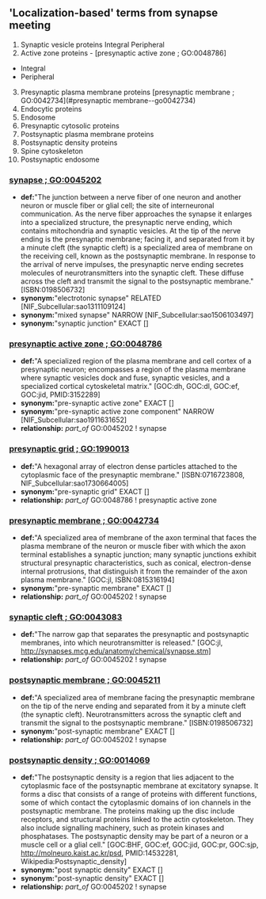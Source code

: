 ## 'Localization-based' terms from synapse meeting

1.	Synaptic vesicle proteins
Integral 
Peripheral
2.	Active zone proteins   -  [presynaptic active zone ; GO:0048786]
* Integral 
* Peripheral
3.	Presynaptic plasma membrane proteins   [presynaptic membrane ; GO:0042734](#presynaptic membrane--go0042734)
4.	Endocytic proteins
5.	Endosome
6.	Presynaptic cytosolic proteins 
7.	Postsynaptic plasma membrane proteins
8.	Postsynaptic density proteins
9.	Spine cytoskeleton  
10.	Postsynaptic endosome


### [synapse ; GO:0045202](http://www.ebi.ac.uk/QuickGO/GTerm?id=GO:0045202#term=annotation)
 * __def:__"The junction between a nerve fiber of one neuron and another neuron or muscle fiber or glial cell; the site of interneuronal communication. As the nerve fiber approaches the synapse it enlarges into a specialized structure, the presynaptic nerve ending, which contains mitochondria and synaptic vesicles. At the tip of the nerve ending is the presynaptic membrane; facing it, and separated from it by a minute cleft (the synaptic cleft) is a specialized area of membrane on the receiving cell, known as the postsynaptic membrane. In response to the arrival of nerve impulses, the presynaptic nerve ending secretes molecules of neurotransmitters into the synaptic cleft. These diffuse across the cleft and transmit the signal to the postsynaptic membrane." [ISBN:0198506732]
 * __synonym:__"electrotonic synapse" RELATED [NIF_Subcellular:sao1311109124]
 * __synonym:__"mixed synapse" NARROW [NIF_Subcellular:sao1506103497]
 * __synonym:__"synaptic junction" EXACT []

### [presynaptic active zone ; GO:0048786](http://www.ebi.ac.uk/QuickGO/GTerm?id=GO:0048786#term=annotation)
 * __def:__"A specialized region of the plasma membrane and cell cortex of a presynaptic neuron; encompasses a region of the plasma membrane where synaptic vesicles dock and fuse, synaptic vesicles, and a specialized cortical cytoskeletal matrix." [GOC:dh, GOC:dl, GOC:ef, GOC:jid, PMID:3152289]
 * __synonym:__"pre-synaptic active zone" EXACT []
 * __synonym:__"pre-synaptic active zone component" NARROW [NIF_Subcellular:sao1911631652]
 * __relationship:__ _part_of_ GO:0045202 ! synapse

### [presynaptic grid ; GO:1990013](http://www.ebi.ac.uk/QuickGO/GTerm?id=GO:1990013#term=annotation)
 * __def:__"A hexagonal array of electron dense particles attached to the cytoplasmic face of the presynaptic membrane." [ISBN:0716723808, NIF_Subcellular:sao1730664005]
 * __synonym:__"pre-synaptic grid" EXACT []
 * __relationship:__ _part_of_ GO:0048786 ! presynaptic active zone

### [presynaptic membrane ; GO:0042734](http://www.ebi.ac.uk/QuickGO/GTerm?id=GO:0042734#term=annotation)
 * __def:__"A specialized area of membrane of the axon terminal that faces the plasma membrane of the neuron or muscle fiber with which the axon terminal establishes a synaptic junction; many synaptic junctions exhibit structural presynaptic characteristics, such as conical, electron-dense internal protrusions, that distinguish it from the remainder of the axon plasma membrane." [GOC:jl, ISBN:0815316194]
 * __synonym:__"pre-synaptic membrane" EXACT []
 * __relationship:__ _part_of_ GO:0045202 ! synapse

### [synaptic cleft ; GO:0043083](http://www.ebi.ac.uk/QuickGO/GTerm?id=GO:0043083#term=annotation)
 * __def:__"The narrow gap that separates the presynaptic and postsynaptic membranes, into which neurotransmitter is released." [GOC:jl, http://synapses.mcg.edu/anatomy/chemical/synapse.stm]
 * __relationship:__ _part_of_ GO:0045202 ! synapse

### [postsynaptic membrane ; GO:0045211](http://www.ebi.ac.uk/QuickGO/GTerm?id=GO:0045211#term=annotation)
 * __def:__"A specialized area of membrane facing the presynaptic membrane on the tip of the nerve ending and separated from it by a minute cleft (the synaptic cleft). Neurotransmitters across the synaptic cleft and transmit the signal to the postsynaptic membrane." [ISBN:0198506732]
 * __synonym:__"post-synaptic membrane" EXACT []
 * __relationship:__ _part_of_ GO:0045202 ! synapse

### [postsynaptic density ; GO:0014069](http://www.ebi.ac.uk/QuickGO/GTerm?id=GO:0014069#term=annotation)
 * __def:__"The postsynaptic density is a region that lies adjacent to the cytoplasmic face of the postsynaptic membrane at excitatory synapse. It forms a disc that consists of a range of proteins with different functions, some of which contact the cytoplasmic domains of ion channels in the postsynaptic membrane. The proteins making up the disc include receptors, and structural proteins linked to the actin cytoskeleton. They also include signalling machinery, such as protein kinases and phosphatases. The postsynaptic density may be part of a neuron or a muscle cell or a glial cell." [GOC:BHF, GOC:ef, GOC:jid, GOC:pr, GOC:sjp, http://molneuro.kaist.ac.kr/psd, PMID:14532281, Wikipedia:Postsynaptic_density]
 * __synonym:__"post synaptic density" EXACT []
 * __synonym:__"post-synaptic density" EXACT []
 * __relationship:__ _part_of_ GO:0045202 ! synapse
